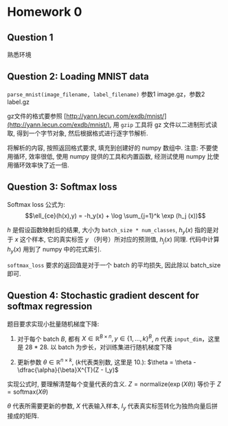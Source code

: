 # Homework 0

## Question 1

熟悉环境

## Question 2: Loading MNIST data

`parse_mnist(image_filename, label_filename)` 参数1 image.gz，参数2 label.gz

gz文件的格式要参照 [http://yann.lecun.com/exdb/mnist/](http://yann.lecun.com/exdb/mnist/), 用 `gzip` 工具将 gz 文件以二进制形式读取, 得到一个字节对象, 然后根据格式进行逐字节解析.

将解析的内容, 按照返回格式要求, 填充到创建好的 numpy 数组中. 注意: 不要使用循环, 效率很低, 使用 numpy 提供的工具和内置函数, 经测试使用 numpy 比使用循环效率快了近一倍.

## Question 3: Softmax loss

Softmax loss 公式为: $$\ell_{ce}(h(x),y) = -h_y(x) + \log \sum_{j=1}^k \exp (h_j (x))$$

$h$ 是假设函数映射后的结果, 大小为 `batch_size * num_classes`, $h_y(x)$ 指的是对于 $x$ 这个样本, 它的真实标签 $y$ （列号）所对应的预测值,
$h_j(x)$ 同理. 代码中计算 $h_y(x)$ 用到了 numpy 中的花式索引.

`softmax_loss` 要求的返回值是对于一个 batch 的平均损失, 因此除以 batch_size 即可.


## Question 4: Stochastic gradient descent for softmax regression

题目要求实现小批量随机梯度下降:

1. 对于每个 batch $B$, 都有 $X\in \mathbb{R}^{B\times n}, y\in \lbrace 1, \ldots, k \rbrace ^B$, $n$ 代表 `input_dim`，这里是 28 * 28. 以 batch 为步长，对训练集进行随机梯度下降

2. 更新参数  $\theta \in \mathbb{R}^{n\times k}$, ($k$代表类别数, 这里是 10.): $\theta = \theta - \dfrac{\alpha}{\beta}X^{T}(Z - I_y)$

实现公式时, 要理解清楚每个变量代表的含义. $Z = \text{normalize}(\exp (X\theta))$ 等价于 $Z = \text{softmax}(X\theta)$

$\theta$ 代表所需要更新的参数, $X$ 代表输入样本, $I_y$ 代表真实标签转化为独热向量后拼接成的矩阵.
